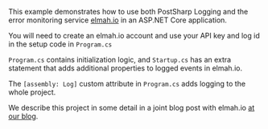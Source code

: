 ﻿This example demonstrates how to use both PostSharp Logging and the error monitoring service [elmah.io](https://elmah.io) in an ASP.NET Core application.

You will need to create an elmah.io account and use your API key and log id in the setup code in `Program.cs`

`Program.cs` contains initialization logic, and `Startup.cs` has an extra statement that adds additional properties to logged events in elmah.io.

The `[assembly: Log]` custom attribute in `Program.cs` adds logging to the whole project. 

We describe this project in some detail in a joint blog post with elmah.io [at our blog](https://blog.postsharp.net/elmah-io).